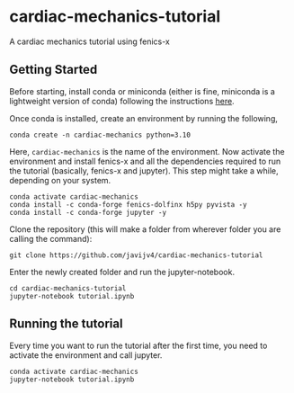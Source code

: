# cardiac-mechanics-tutorial
A cardiac mechanics tutorial using fenics-x

## Getting Started
Before starting, install conda or miniconda (either is fine, miniconda is a lightweight version of conda) following the instructions [here](https://conda.io/projects/conda/en/latest/user-guide/install/index.html).

Once conda is installed, create an environment by running the following,
```
conda create -n cardiac-mechanics python=3.10
```
Here, `cardiac-mechanics` is the name of the environment. Now activate the environment and install fenics-x and all the dependencies required to run the tutorial (basically, fenics-x and jupyter). This step might take a while, depending on your system. 
```
conda activate cardiac-mechanics
conda install -c conda-forge fenics-dolfinx h5py pyvista -y
conda install -c conda-forge jupyter -y
```
Clone the repository (this will make a folder from wherever folder you are calling the command):
```
git clone https://github.com/javijv4/cardiac-mechanics-tutorial
```
Enter the newly created folder and run the jupyter-notebook.
```
cd cardiac-mechanics-tutorial
jupyter-notebook tutorial.ipynb
```

## Running the tutorial
Every time you want to run the tutorial after the first time, you need to activate the environment and call jupyter.
```
conda activate cardiac-mechanics
jupyter-notebook tutorial.ipynb
```
